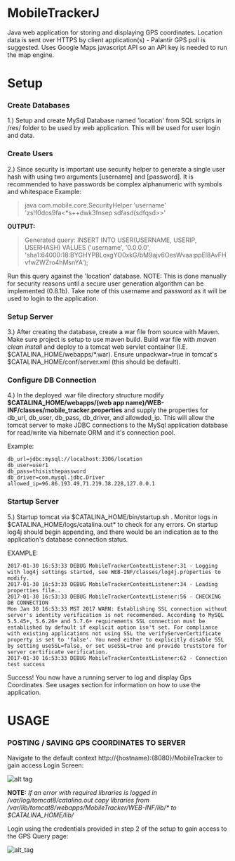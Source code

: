 # MobileTrackerJ
Java web application for storing and displaying GPS coordinates. Location data is sent over HTTPS by client application(s) - Palantir GPS poll is suggested. Uses Google Maps javascript API so an API key is needed to run the map engine.  

# Setup
### Create Databases
1.) Setup and create MySql Database named 'location' from SQL scripts in /res/ folder to be used by web application. This will be used for user login and data. 

### Create Users
2.) Since security is important use security helper to generate a single user hash with using two arguments [username] and [password]. It is recommended to have passwords be complex alphanumeric with symbols and whitespace Example:

> java com.mobile.core.SecurityHelper 'username' 'zs!f0dos9fa<*s++dwk3fnsep sdfasd(sdfqsd>>'

__OUTPUT:__
> Generated query: INSERT INTO USER(USERNAME, USERIP, USERHASH) VALUES ('username', '0.0.0.0', 'sha1:64000:18:BYGHYPBLoxgYO0xkG/bM9ajv6OesWvaa:ppEl8AvFHvfwZWZro4hMsnYA');

Run this query against the 'location' database. NOTE: This is done manually for security reasons until a secure user generation algorithm can be implemented (0.8.1b). Take note of this username and password as it will be used to login to the application. 

### Setup Server
3.) After creating the database, create a war file from source with Maven. Make sure project is setup to use maven build. Build war file with *maven clean install* and deploy to a tomcat web servlet container (I.E. $CATALINA_HOME/webapps/\*.war). Ensure unpackwar=true in tomcat's  $CATALINA_HOME/conf/server.xml (this should be default). 


### Configure DB Connection

4.) In the deployed .war file directory structure modify __$CATALINA_HOME/webapps/(web app name)/WEB-INF/classes/mobile_tracker.properties__ and supply the properties for db_url, db_user, db_pass, db_driver, and allowded_ip. This will allow the tomcat server to make JDBC connections to the MySql application database for read/write via hibernate ORM and it's connection pool. 

Example: 
```
db_url=jdbc:mysql://localhost:3306/location
db_user=user1
db_pass=thisisthepassword
db_driver=com.mysql.jdbc.Driver
allowed_ip=96.86.193.49,71.219.38.228,127.0.0.1 
```

### Startup Server

5.) Startup tomcat via $CATALINA_HOME/bin/startup.sh . Monitor logs in $CATALINA_HOME/logs/catalina.out\* to check for any errors. On startup log4j should begin appending, and there would be an indication as to the application's database connection status. 

EXAMPLE: 
```
2017-01-30 16:53:33 DEBUG MobileTrackerContextListener:31 - Logging with log4j settings started, see WEB-INF/classes/log4j.properties to modify.
2017-01-30 16:53:33 DEBUG MobileTrackerContextListener:34 - Loading properties file..
2017-01-30 16:53:33 DEBUG MobileTrackerContextListener:56 - CHECKING DB CONNECTION
Mon Jan 30 16:53:33 MST 2017 WARN: Establishing SSL connection without server's identity verification is not recommended. According to MySQL 5.5.45+, 5.6.26+ and 5.7.6+ requirements SSL connection must be established by default if explicit option isn't set. For compliance with existing applications not using SSL the verifyServerCertificate property is set to 'false'. You need either to explicitly disable SSL by setting useSSL=false, or set useSSL=true and provide truststore for server certificate verification.
2017-01-30 16:53:33 DEBUG MobileTrackerContextListener:62 - Connection test success
```

Success! You now have a running server to log and display Gps Coordinates. See usages section for information on how to use the application. 

# USAGE

### POSTING / SAVING GPS COORDINATES TO SERVER

Navigate to the default context http://{hostname}:{8080}/MobileTracker to gain access Login Screen: 

![alt tag](http://i63.tinypic.com/2s6oqr4.jpg)

__NOTE:__ *If an error with required libraries is logged in /var/log/tomcat8/catalina.out copy libraries from /var/lib/tomcat8/webapps/MobileTracker/WEB-INF/lib/\* to $CATALINA_HOME/lib/* 

Login using the credentials provided in step 2 of the setup to gain access to the GPS Query page: 

![alt_tag](http://i68.tinypic.com/2yuka3l.jpg)


